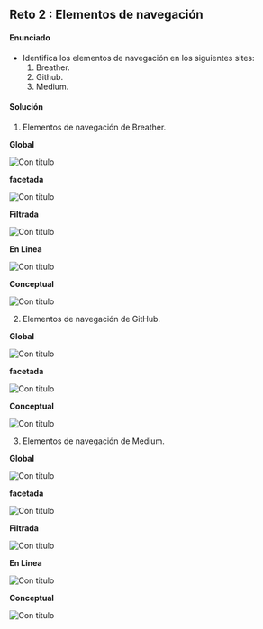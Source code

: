 ## Reto 2 : Elementos de navegación

#### Enunciado

* Identifica los elementos de navegación en los siguientes sites:
  1. Breather.
  2. Github.
  3. Medium.

#### Solución

  1. Elementos de navegación de Breather.

  **Global**

  ![Con titulo](assets/images/breader/nv-global.png "Navegacion global")

  **facetada**

  ![Con titulo](assets/images/breader/nv-facetada.png "Navegacion facetada")

  **Filtrada**

  ![Con titulo](assets/images/breader/nv-filtrada.png "Navegacion filtrada")

  **En Linea**

  ![Con titulo](assets/images/breader/nv-global.png "Navegacion en linea")

  **Conceptual**

  ![Con titulo](assets/images/breader/nv-global.png "Navegacion conceptual")


  2. Elementos de navegación de GitHub.

  **Global**

  ![Con titulo](assets/images/github/nv-global.png "Navegacion global")

  **facetada**

  ![Con titulo](assets/images/github/nv-facetada.png "Navegacion facetada")

  **Conceptual**

  ![Con titulo](assets/images/github/nv-global.png "Navegacion conceptual")


  3. Elementos de navegación de Medium.

  **Global**

  ![Con titulo](assets/images/medium/nv-global.png "Navegacion global")

  **facetada**

  ![Con titulo](assets/images/medium/nv-facetada.png "Navegacion facetada")

  **Filtrada**

  ![Con titulo](assets/images/medium/nv-filtrada.png "Navegacion filtrada")

  **En Linea**

  ![Con titulo](assets/images/medium/nv-global.png "Navegacion en linea")

  **Conceptual**

  ![Con titulo](assets/images/medium/nv-global.png "Navegacion conceptual")

